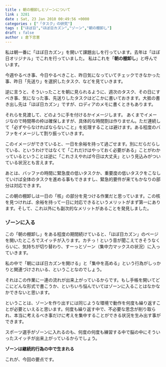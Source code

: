 ```yaml
---
title : 朝の棚卸しとゾーンについて
link : 3281
date : Sat, 23 Jan 2010 00:49:56 +0000
categories : ["「タスク」の研究"]
tags : ["ほぼ日","ほぼ日カズン","ゾーン","朝の棚卸し"]
draft : false
author : 倉下忠憲
---
```


私は朝一番に「ほぼ日カズン」を開いて課題出しを行っています。去年は「ほぼ日オリジナル」でこれを行っていました。
私はこれを「<strong>朝の棚卸し</strong>」と呼んでいます。

今週やるべき事、今日やるべきこと、昨日気になっていてチェックできなかった事、昨日「先送り」を選択したタスク、などを見ていきます。

逆に言うと、そういったことを朝に見られるように、週次のタスク、その日にすべき事、気になった事、先送りしたタスクはどこかに書いておきます。大抵の書き出し先は「ほぼ日カズン」ですが、ロディアのメモに書くときもあります。

それらを見渡して、どのように手を付けるかイメージします。
あくまでイメージなので時間帯の枠は確保しますが、具体的な時間割は作りません。ただ連続して「必ずやらなければならないこと」を処理することは避けます。ある程度のバファをイメージして割り振っていきます。

このイメージができていると、一日を余裕を持って過ごせます。別にだらだらしている、というわけではなくて「これだけはやっておく必要がある」ことがわかっているということは逆に「これさえやれば今日は大丈夫」という見込みがついている状況とも言えます。

あとは、バッファの時間に緊急度の低いタスクか、重要度の低いタスクをこなしていけば全体のタスクを進める事もできますし、緊急的要件が来てもかなりの部分は対応できます。

この朝の棚卸しは一日の「核」の部分を見つける作業だと思っています。この核を見つければ、余裕を持って一日に対応できるというメリットがまず第一にあります。そして、これ以外にも副次的なメリットがあることを発見しました。

<h3>ゾーンに入る</h3>
この「朝の棚卸し」をある程度の期間続けていると、「ほぼ日カズン」のページを開いたところでスイッチが入ります。カチっ！という音が聞こえてきそうなくらいに、気持ちが切り替わり、すーっとゾーン（集中力マックスの状況）に入っていきます。
 
 私の中で「朝にほぼ日カズンを開ける」と「集中を高める」という行為がしっかりと関連づけされいる、ということなのでしょう。
 
それはこの作業に一連の流れが出来上がっているからです。もし手帳を開いてどこにどんな形式で書こうか、といちいち悩んでいてはゾーンに入ることはなかなかできないと思います。

ということは、ゾーンを作り出すには同じような環境で動作を何度も繰り返すことが必要といえると思います。何度も繰り返す中で、不必要な思念が削り取られ、本当に考えるべき事だけに考えを集中することができる状況を生み出す事ができます。

スポーツ選手がゾーンに入れるのも、何度の何度も練習する中で脳の中にそういったスイッチが出来上がっているからでしょう。

<strong>ゾーンは継続的行為の中で生まれる</strong>

これが、今回の要点です。